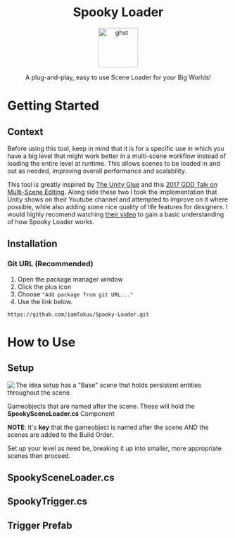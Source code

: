 <h1 align="center">Spooky Loader</h1>
<p align="center">
  <img src="https://i.imgur.com/nV1wHGk.jpg" alt="ghst" width="90" />
</p>
<p align="center">
  A plug-and-play, easy to use Scene Loader for your Big Worlds!
</p>

# Getting Started

## Context
Before using this tool, keep in mind that it is for a specific use in which you have a big level that might work better in a multi-scene workflow instead of loading the entire level at runtime. This allows scenes to be loaded in and out as needed, improving overall performance and scalability.

<p>This tool is greatly inspired by <a href="http://www.unity-glue.com/html/#h.cwcpg3nzg7bx">The Unity Glue</a> and this 
<a href="https://youtu.be/KRmqy22z0SM">2017 GDD Talk on Multi-Scene Editing</a>. Along side these two I took the implementation that Unity shows on their Youtube channel and attempted to improve on it where possible, while also adding some nice quality of life features for designers. I would highly recomend watching <a href="https://youtu.be/zObWVOv1GlE">their video</a> to gain a basic understanding of how Spooky Loader works.

</p>

## Installation

### Git URL (Recommended)

1. Open the package manager window
2. Click the plus icon
3. Choose ``"Add package from git URL..."``
4. Use the link below.

```
https://github.com/iamTakuu/Spooky-Loader.git
```

# How to Use
  ## Setup
  <img align="left" src="https://user-images.githubusercontent.com/88771608/228963364-6a2f207f-3c0c-439f-8fc5-a9cda12cc623.png">
 
  The idea setup has a "Base" scene that holds persistent entities throughout the scene.
  
  Gameobjects that are named after the scene. These will hold the **SpookySceneLoader.cs** Component
  
  **NOTE**: It's **key** that the gameobject is named after the scene AND the scenes are added to the Build Order.
  
  Set up your level as need be, breaking it up into smaller, more appropriate scenes then proceed.
  
  
  ## SpookySceneLoader.cs
  ## SpookyTrigger.cs
  ## Trigger Prefab
